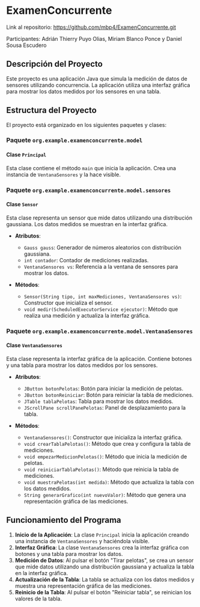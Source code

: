 # ExamenConcurrente
 
Link al repositorio: https://github.com/mbp4/ExamenConcurrente.git

Participantes: Adrián Thierry Puyo Olias, Miriam Blanco Ponce y Daniel Sousa Escudero

## Descripción del Proyecto

Este proyecto es una aplicación Java que simula la medición de datos de sensores utilizando concurrencia. La aplicación utiliza una interfaz gráfica para mostrar los datos medidos por los sensores en una tabla.

## Estructura del Proyecto

El proyecto está organizado en los siguientes paquetes y clases:

### Paquete `org.example.examenconcurrente.model`

#### Clase `Principal`

Esta clase contiene el método `main` que inicia la aplicación. Crea una instancia de `VentanaSensores` y la hace visible.

### Paquete `org.example.examenconcurrente.model.sensores`

#### Clase `Sensor`

Esta clase representa un sensor que mide datos utilizando una distribución gaussiana. Los datos medidos se muestran en la interfaz gráfica.

- **Atributos**:
  - `Gauss gauss`: Generador de números aleatorios con distribución gaussiana.
  - `int contador`: Contador de mediciones realizadas.
  - `VentanaSensores vs`: Referencia a la ventana de sensores para mostrar los datos.

- **Métodos**:
  - `Sensor(String tipo, int maxMediciones, VentanaSensores vs)`: Constructor que inicializa el sensor.
  - `void medir(ScheduledExecutorService ejecutor)`: Método que realiza una medición y actualiza la interfaz gráfica.

### Paquete `org.example.examenconcurrente.model.VentanaSensores`

#### Clase `VentanaSensores`

Esta clase representa la interfaz gráfica de la aplicación. Contiene botones y una tabla para mostrar los datos medidos por los sensores.

- **Atributos**:
  - `JButton botonPelotas`: Botón para iniciar la medición de pelotas.
  - `JButton botonReiniciar`: Botón para reiniciar la tabla de mediciones.
  - `JTable tablaPelotas`: Tabla para mostrar los datos medidos.
  - `JScrollPane scrollPanePelotas`: Panel de desplazamiento para la tabla.

- **Métodos**:
  - `VentanaSensores()`: Constructor que inicializa la interfaz gráfica.
  - `void crearTablaPelotas()`: Método que crea y configura la tabla de mediciones.
  - `void empezarMedicionPelotas()`: Método que inicia la medición de pelotas.
  - `void reiniciarTablaPelotas()`: Método que reinicia la tabla de mediciones.
  - `void muestraPelotas(int medida)`: Método que actualiza la tabla con los datos medidos.
  - `String generarGrafico(int nuevoValor)`: Método que genera una representación gráfica de las mediciones.

## Funcionamiento del Programa

1. **Inicio de la Aplicación**: La clase `Principal` inicia la aplicación creando una instancia de `VentanaSensores` y haciéndola visible.
2. **Interfaz Gráfica**: La clase `VentanaSensores` crea la interfaz gráfica con botones y una tabla para mostrar los datos.
3. **Medición de Datos**: Al pulsar el botón "Tirar pelotas", se crea un sensor que mide datos utilizando una distribución gaussiana y actualiza la tabla en la interfaz gráfica.
4. **Actualización de la Tabla**: La tabla se actualiza con los datos medidos y muestra una representación gráfica de las mediciones.
5. **Reinicio de la Tabla**: Al pulsar el botón "Reiniciar tabla", se reinician los valores de la tabla.

